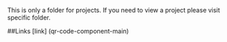 This is only a folder for projects. If you need to view a project please visit specific folder.

##Links
[link] (qr-code-component-main)
